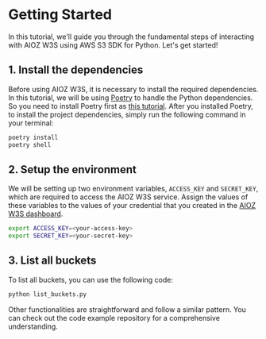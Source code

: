 # Getting Started

In this tutorial, we'll guide you through the fundamental steps of interacting with AIOZ W3S using AWS S3 SDK for Python. Let's get started!

## 1. Install the dependencies

Before using AIOZ W3S, it is necessary to install the required dependencies. In this tutorial, we will be using [Poetry](https://python-poetry.org/) to handle the Python dependencies. So you need to install Poetry first as [this tutorial](https://python-poetry.org/docs/#installation). After you installed Poetry, to install the project dependencies, simply run the following command in your terminal:

```bash
poetry install 
poetry shell
```

## 2. Setup the environment

We will be setting up two environment variables, `ACCESS_KEY` and `SECRET_KEY`, which are required to access the AIOZ W3S service. Assign the values of these variables to the values of your credential that you created in the [AIOZ W3S dashboard](https://dashboard-beta.aioz.storage/access).

```bash
export ACCESS_KEY=<your-access-key>
export SECRET_KEY=<your-secret-key>
```

## 3. List all buckets

To list all buckets, you can use the following code:

```bash
python list_buckets.py
```

Other functionalities are straightforward and follow a similar pattern. You can check out the code example repository for a comprehensive understanding.
